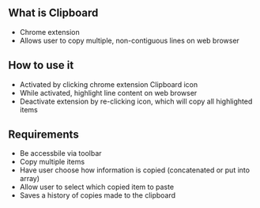 ## What is Clipboard
  - Chrome extension
  - Allows user to copy multiple, non-contiguous lines on web browser 
## How to use it
  - Activated by clicking chrome extension Clipboard icon
  - While activated, highlight line content on web browser
  - Deactivate extension by re-clicking icon, which will copy all highlighted items
## Requirements
  - Be accessbile via toolbar
  - Copy multiple items
  - Have user choose how information is copied (concatenated or put into array)
  - Allow user to select which copied item to paste
  - Saves a history of copies made to the clipboard

